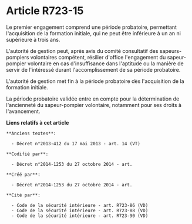 # Article R723-15

Le premier engagement comprend une période probatoire, permettant l'acquisition de la formation initiale, qui ne peut être
inférieure à un an ni supérieure à trois ans.

L'autorité de gestion peut, après avis du comité consultatif des sapeurs-pompiers volontaires compétent, résilier d'office
l'engagement du sapeur-pompier volontaire en cas d'insuffisance dans l'aptitude ou la manière de servir de l'intéressé durant
l'accomplissement de sa période probatoire.

L'autorité de gestion met fin à la période probatoire dès l'acquisition de la formation initiale.

La période probatoire validée entre en compte pour la détermination de l'ancienneté du sapeur-pompier volontaire, notamment
pour ses droits à l'avancement.

**Liens relatifs à cet article**

	**Anciens textes**:

	  - Décret n°2013-412 du 17 mai 2013 - art. 14 (VT)

	**Codifié par**:

	  - Décret n°2014-1253 du 27 octobre 2014 - art.

	**Créé par**:

	  - Décret n°2014-1253 du 27 octobre 2014 - art.

	**Cité par**:

	  - Code de la sécurité intérieure - art. R723-86 (VD)
	  - Code de la sécurité intérieure - art. R723-88 (VD)
	  - Code de la sécurité intérieure - art. R723-90 (VD)
